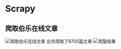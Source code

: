 # Scrapy
## 爬取伯乐在线文章
![爬取伯乐在线文章](http://ows764enq.bkt.clouddn.com/%E7%88%AC%E5%8F%96%E4%BC%AF%E4%B9%90%E5%9C%A8%E7%BA%BF%E6%96%87%E7%AB%A0.png)
总共爬取了8705篇文章
![爬娶结果](http://ows764enq.bkt.clouddn.com/TIM%E5%9B%BE%E7%89%8720171228103003.png)